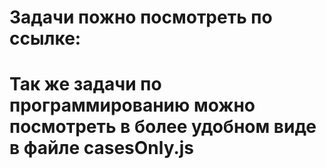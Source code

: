 # Задачи пожно посмотреть по ссылке: 
# Так же задачи по программированию можно посмотреть в более удобном виде в файле casesOnly.js
